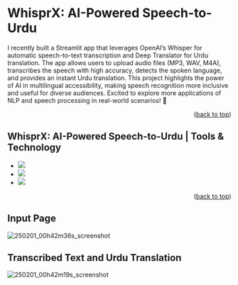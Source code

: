 # WhisprX: AI-Powered Speech-to-Urdu
<a name="readme-top"></a>
<p>I recently built a Streamlit app that leverages OpenAI’s Whisper for automatic speech-to-text transcription and Deep Translator for Urdu translation. The app allows users to upload audio files (MP3, WAV, M4A), transcribes the speech with high accuracy, detects the spoken language, and provides an instant Urdu translation. This project highlights the power of AI in multilingual accessibility, making speech recognition more inclusive and useful for diverse audiences. Excited to explore more applications of NLP and speech processing in real-world scenarios! 🚀</p>


<p align="right">(<a href="#readme-top">back to top</a>)</p>

## WhisprX: AI-Powered Speech-to-Urdu | Tools & Technology

* <img src="https://img.shields.io/badge/python-3670A0?style=for-the-badge&logo=python&logoColor=ffdd54"/>
* <img src="https://shields.io/badge/-OpenAI-93f6ef?logo=openai" />
* <img src="https://img.shields.io/badge/-Streamlit-FF4B4B?style=flat&logo=streamlit&logoColor=white"/>


<p align="right">(<a href="#readme-top">back to top</a>)</p>


## Input Page


![250201_00h42m36s_screenshot](https://github.com/user-attachments/assets/dbf3ce30-ce34-4085-a61b-ea7b86223767)



## Transcribed Text and Urdu Translation

![250201_00h42m19s_screenshot](https://github.com/user-attachments/assets/d3e523a3-24e5-474a-a62e-99b24344ecc7)




